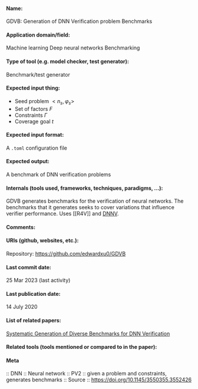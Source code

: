 #### Name:
GDVB: Generation of DNN Verification problem Benchmarks

#### Application domain/field:
Machine learning
Deep neural networks
Benchmarking

#### Type of tool (e.g. model checker, test generator):
Benchmark/test generator

#### Expected input thing:
- Seed problem $<n_s, \varphi_s>$
- Set of factors $F$
- Constraints $\Gamma$
- Coverage goal $t$

#### Expected input format:
A `.toml` configuration file

#### Expected output:
A benchmark of DNN verification problems

#### Internals (tools used, frameworks, techniques, paradigms, ...):
GDVB generates benchmarks for the verification of neural networks. The benchmarks that it generates seeks to cover variations that influence verifier performance.
Uses [[R4V]] and [DNNV](DNNV.md). 

#### Comments:

#### URIs (github, websites, etc.):
Repository: https://github.com/edwardxu0/GDVB

#### Last commit date:
25 Mar 2023 (last activity)

#### Last publication date:
14 July 2020

#### List of related papers:
[Systematic Generation of Diverse Benchmarks for DNN Verification](https://doi.org/10.1007/978-3-030-53288-8_5)

#### Related tools (tools mentioned or compared to in the paper):

#### Meta
:: DNN
:: Neural network
:: PV2 :: given a problem and constraints, generates benchmarks
:: Source :: https://doi.org/10.1145/3550355.3552426
